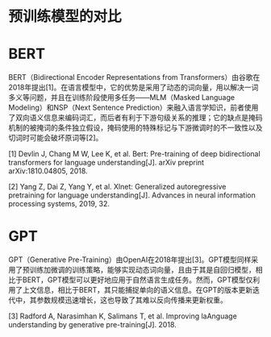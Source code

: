 # 预训练模型的对比


# BERT

BERT（Bidirectional Encoder Representations from Transformers）由谷歌在2018年提出[1]。在语言模型中，它的优势是采用了动态的词向量，用以解决一词多义等问题，并且在训练阶段使用多任务——MLM（Masked Language Modeling）和NSP（Next Sentence Prediction）来融入语言学知识，前者使用了双向语义信息来编码词汇，而后者有利于下游句级关系的推理；它的缺点是掩码机制的被掩词的条件独立假设，掩码使用的特殊标记与下游微调时的不一致性以及切词时可能会破坏原词等[2]。

[1] Devlin J, Chang M W, Lee K, et al. Bert: Pre-training of deep bidirectional transformers for language understanding[J]. arXiv preprint arXiv:1810.04805, 2018.

[2] Yang Z, Dai Z, Yang Y, et al. Xlnet: Generalized autoregressive pretraining for language understanding[J]. Advances in neural information processing systems, 2019, 32.

# GPT

GPT（Generative Pre-Training）由OpenAI在2018年提出[3]。GPT模型同样采用了预训练加微调的训练策略，能够实现动态词向量，且由于其是自回归模型，相比于BERT，GPT模型可以更好地应用于自然语言生成任务。然而，GPT模型仅利用了上文信息，相比于BERT，其只能捕捉单向的语义信息。在GPT的版本更新迭代中，其参数规模迅速增长，这也导致了其难以反向传播来更新权重。

[3] Radford A, Narasimhan K, Salimans T, et al. Improving laAnguage understanding by generative pre-training[J]. 2018.

